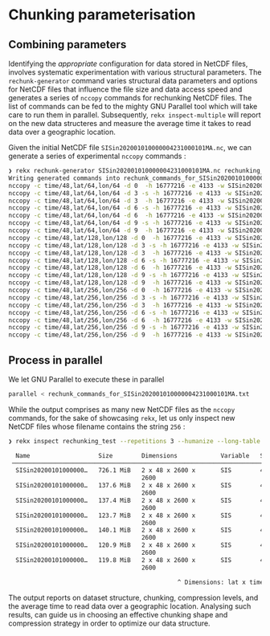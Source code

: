 # Chunking parameterisation

## Combining parameters

Identifying the _appropriate_ configuration for data stored in NetCDF files,
involves systematic experimentation with various structural parameters.
The `rechunk-generator` command
varies structural data parameters and options for NetCDF files
that influence the file size and data access speed
and generates a series of `nccopy` commands for rechunking NetCDF files.
The list of commands can be fed to the mighty GNU Parallel tool
which will take care to run them in parallel.
Subsequently, `rekx inspect-multiple` will report on the new data structeres
and measure the average time it takes to read data over a geographic location.

Given the initial NetCDF file `SISin202001010000004231000101MA.nc`,
we can generate a series of experimental `nccopy` commands :

```bash
❯ rekx rechunk-generator SISin202001010000004231000101MA.nc rechunking_test --time 48 --latitude 64,128,256 --longitude 64,128,256 --compression-level 0,3,6,9 -v --shuffling --memory
Writing generated commands into rechunk_commands_for_SISin202001010000004231000101MA.txt
nccopy -c time/48,lat/64,lon/64 -d 0  -h 16777216 -e 4133 -w SISin202001010000004231000101MA.nc rechunking_test/SISin202001010000004231000101MA_48_64_64_zlib_0.nc
nccopy -c time/48,lat/64,lon/64 -d 3 -s -h 16777216 -e 4133 -w SISin202001010000004231000101MA.nc rechunking_test/SISin202001010000004231000101MA_48_64_64_zlib_3_shuffled.nc
nccopy -c time/48,lat/64,lon/64 -d 3  -h 16777216 -e 4133 -w SISin202001010000004231000101MA.nc rechunking_test/SISin202001010000004231000101MA_48_64_64_zlib_3.nc
nccopy -c time/48,lat/64,lon/64 -d 6 -s -h 16777216 -e 4133 -w SISin202001010000004231000101MA.nc rechunking_test/SISin202001010000004231000101MA_48_64_64_zlib_6_shuffled.nc
nccopy -c time/48,lat/64,lon/64 -d 6  -h 16777216 -e 4133 -w SISin202001010000004231000101MA.nc rechunking_test/SISin202001010000004231000101MA_48_64_64_zlib_6.nc
nccopy -c time/48,lat/64,lon/64 -d 9 -s -h 16777216 -e 4133 -w SISin202001010000004231000101MA.nc rechunking_test/SISin202001010000004231000101MA_48_64_64_zlib_9_shuffled.nc
nccopy -c time/48,lat/64,lon/64 -d 9  -h 16777216 -e 4133 -w SISin202001010000004231000101MA.nc rechunking_test/SISin202001010000004231000101MA_48_64_64_zlib_9.nc
nccopy -c time/48,lat/128,lon/128 -d 0  -h 16777216 -e 4133 -w SISin202001010000004231000101MA.nc rechunking_test/SISin202001010000004231000101MA_48_128_128_zlib_0.nc
nccopy -c time/48,lat/128,lon/128 -d 3 -s -h 16777216 -e 4133 -w SISin202001010000004231000101MA.nc rechunking_test/SISin202001010000004231000101MA_48_128_128_zlib_3_shuffled.nc
nccopy -c time/48,lat/128,lon/128 -d 3  -h 16777216 -e 4133 -w SISin202001010000004231000101MA.nc rechunking_test/SISin202001010000004231000101MA_48_128_128_zlib_3.nc
nccopy -c time/48,lat/128,lon/128 -d 6 -s -h 16777216 -e 4133 -w SISin202001010000004231000101MA.nc rechunking_test/SISin202001010000004231000101MA_48_128_128_zlib_6_shuffled.nc
nccopy -c time/48,lat/128,lon/128 -d 6  -h 16777216 -e 4133 -w SISin202001010000004231000101MA.nc rechunking_test/SISin202001010000004231000101MA_48_128_128_zlib_6.nc
nccopy -c time/48,lat/128,lon/128 -d 9 -s -h 16777216 -e 4133 -w SISin202001010000004231000101MA.nc rechunking_test/SISin202001010000004231000101MA_48_128_128_zlib_9_shuffled.nc
nccopy -c time/48,lat/128,lon/128 -d 9  -h 16777216 -e 4133 -w SISin202001010000004231000101MA.nc rechunking_test/SISin202001010000004231000101MA_48_128_128_zlib_9.nc
nccopy -c time/48,lat/256,lon/256 -d 0  -h 16777216 -e 4133 -w SISin202001010000004231000101MA.nc rechunking_test/SISin202001010000004231000101MA_48_256_256_zlib_0.nc
nccopy -c time/48,lat/256,lon/256 -d 3 -s -h 16777216 -e 4133 -w SISin202001010000004231000101MA.nc rechunking_test/SISin202001010000004231000101MA_48_256_256_zlib_3_shuffled.nc
nccopy -c time/48,lat/256,lon/256 -d 3  -h 16777216 -e 4133 -w SISin202001010000004231000101MA.nc rechunking_test/SISin202001010000004231000101MA_48_256_256_zlib_3.nc
nccopy -c time/48,lat/256,lon/256 -d 6 -s -h 16777216 -e 4133 -w SISin202001010000004231000101MA.nc rechunking_test/SISin202001010000004231000101MA_48_256_256_zlib_6_shuffled.nc
nccopy -c time/48,lat/256,lon/256 -d 6  -h 16777216 -e 4133 -w SISin202001010000004231000101MA.nc rechunking_test/SISin202001010000004231000101MA_48_256_256_zlib_6.nc
nccopy -c time/48,lat/256,lon/256 -d 9 -s -h 16777216 -e 4133 -w SISin202001010000004231000101MA.nc rechunking_test/SISin202001010000004231000101MA_48_256_256_zlib_9_shuffled.nc
nccopy -c time/48,lat/256,lon/256 -d 9  -h 16777216 -e 4133 -w SISin202001010000004231000101MA.nc rechunking_test/SISin202001010000004231000101MA_48_256_256_zlib_9.nc
```

## Process in parallel

We let GNU Parallel to execute these in parallel

``` bash
parallel < rechunk_commands_for_SISin202001010000004231000101MA.txt
```

While the output comprises as many new NetCDF files as the `nccopy` commands,
for the sake of showcasing `rekx`,
let us only inspect new NetCDF files whose filename contains the string `256` :

``` bash
❯ rekx inspect rechunking_test --repetitions 3 --humanize --long-table --variable-set data --pattern "*256*"

  Name                   Size        Dimensions            Variable   Shape              Chunks           Cache      Elements   Preemption   Type    Scale   Offset   Compression     Level   Shuffling   Read Time
 ───────────────────────────────────────────────────────────────────────────────────────────────────────────────────────────────────────────────────────────────────────────────────────────────────────────────────
  SISin20200101000000…   726.1 MiB   2 x 48 x 2600 x       SIS        48 x 2600 x 2600   48 x 256 x 256   16777216   4133       0.75         int16   -       -                        0       False       0.024
                                     2600
  SISin20200101000000…   137.6 MiB   2 x 48 x 2600 x       SIS        48 x 2600 x 2600   48 x 256 x 256   16777216   4133       0.75         int16   -       -        zlib            6       False       0.025
                                     2600
  SISin20200101000000…   137.4 MiB   2 x 48 x 2600 x       SIS        48 x 2600 x 2600   48 x 256 x 256   16777216   4133       0.75         int16   -       -        zlib            9       False       0.030
                                     2600
  SISin20200101000000…   123.7 MiB   2 x 48 x 2600 x       SIS        48 x 2600 x 2600   48 x 256 x 256   16777216   4133       0.75         int16   -       -        zlib, shuffle   3       True        0.032
                                     2600
  SISin20200101000000…   140.1 MiB   2 x 48 x 2600 x       SIS        48 x 2600 x 2600   48 x 256 x 256   16777216   4133       0.75         int16   -       -        zlib            3       False       0.032
                                     2600
  SISin20200101000000…   120.9 MiB   2 x 48 x 2600 x       SIS        48 x 2600 x 2600   48 x 256 x 256   16777216   4133       0.75         int16   -       -        zlib, shuffle   6       True        0.034
                                     2600
  SISin20200101000000…   119.8 MiB   2 x 48 x 2600 x       SIS        48 x 2600 x 2600   48 x 256 x 256   16777216   4133       0.75         int16   -       -        zlib, shuffle   9       True        0.034
                                     2600

                                               ^ Dimensions: lat x time x lon x bnds * Cache: Size in bytes, Number of elements, Preemption strategy ranging in [0, 1]
```

The output reports on dataset structure, chunking, compression levels,
and the average time to read data over a geographic location.
Analysing such results, can guide us in choosing an effective chunking shape
and compression strategy in order to optimize our data structure.

